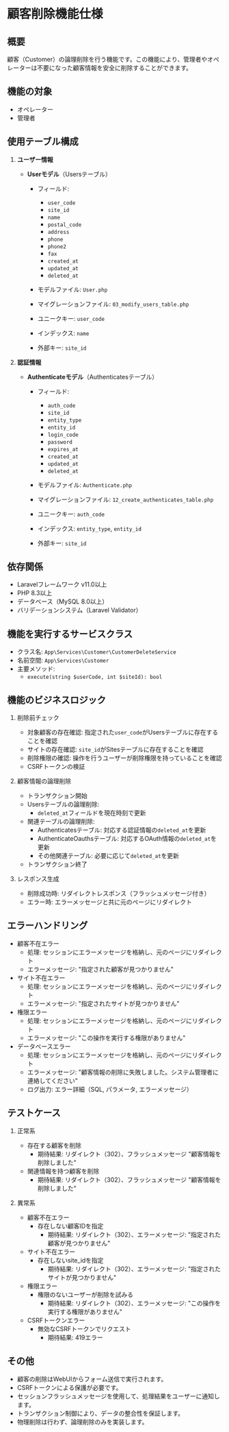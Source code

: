 # 顧客削除機能仕様

## 概要
顧客（Customer）の論理削除を行う機能です。この機能により、管理者やオペレーターは不要になった顧客情報を安全に削除することができます。

## 機能の対象
- オペレーター
- 管理者

## 使用テーブル構成
1. **ユーザー情報**
   - **Userモデル**（Usersテーブル）
     - フィールド:
       - `user_code`
       - `site_id`
       - `name`
       - `postal_code`
       - `address`
       - `phone`
       - `phone2`
       - `fax`
       - `created_at`
       - `updated_at`
       - `deleted_at`

     - モデルファイル: `User.php`
     - マイグレーションファイル: `03_modify_users_table.php`
     - ユニークキー: `user_code`
     - インデックス: `name`
     - 外部キー: `site_id`

2. **認証情報**
   - **Authenticateモデル**（Authenticatesテーブル）
     - フィールド:
       - `auth_code`
       - `site_id`
       - `entity_type`
       - `entity_id`
       - `login_code`
       - `password`
       - `expires_at`
       - `created_at`
       - `updated_at`
       - `deleted_at`

     - モデルファイル: `Authenticate.php`
     - マイグレーションファイル: `12_create_authenticates_table.php`
     - ユニークキー: `auth_code`
     - インデックス: `entity_type`, `entity_id`
     - 外部キー: `site_id`

## 依存関係
- Laravelフレームワーク v11.0以上
- PHP 8.3以上
- データベース（MySQL 8.0以上）
- バリデーションシステム（Laravel Validator）

## 機能を実行するサービスクラス
- クラス名: `App\Services\Customer\CustomerDeleteService`
- 名前空間: `App\Services\Customer`
- 主要メソッド: 
  - `execute(string $userCode, int $siteId): bool`

## 機能のビジネスロジック
1. 削除前チェック
   - 対象顧客の存在確認: 指定された`user_code`がUsersテーブルに存在することを確認
   - サイトの存在確認: `site_id`がSitesテーブルに存在することを確認
   - 削除権限の確認: 操作を行うユーザーが削除権限を持っていることを確認
   - CSRFトークンの検証

2. 顧客情報の論理削除
   - トランザクション開始
   - Usersテーブルの論理削除: 
     - `deleted_at`フィールドを現在時刻で更新
   - 関連テーブルの論理削除:
     - Authenticatesテーブル: 対応する認証情報の`deleted_at`を更新
     - AuthenticateOauthsテーブル: 対応するOAuth情報の`deleted_at`を更新
     - その他関連テーブル: 必要に応じて`deleted_at`を更新
   - トランザクション終了

3. レスポンス生成
   - 削除成功時: リダイレクトレスポンス（フラッシュメッセージ付き）
   - エラー時: エラーメッセージと共に元のページにリダイレクト

## エラーハンドリング
- 顧客不在エラー
  - 処理: セッションにエラーメッセージを格納し、元のページにリダイレクト
  - エラーメッセージ: "指定された顧客が見つかりません"
- サイト不在エラー
  - 処理: セッションにエラーメッセージを格納し、元のページにリダイレクト
  - エラーメッセージ: "指定されたサイトが見つかりません"
- 権限エラー
  - 処理: セッションにエラーメッセージを格納し、元のページにリダイレクト
  - エラーメッセージ: "この操作を実行する権限がありません"
- データベースエラー
  - 処理: セッションにエラーメッセージを格納し、元のページにリダイレクト
  - エラーメッセージ: "顧客情報の削除に失敗しました。システム管理者に連絡してください"
  - ログ出力: エラー詳細（SQL, パラメータ, エラーメッセージ）

## テストケース
1. 正常系
   - 存在する顧客を削除
     - 期待結果: リダイレクト（302）、フラッシュメッセージ "顧客情報を削除しました"
   - 関連情報を持つ顧客を削除
     - 期待結果: リダイレクト（302）、フラッシュメッセージ "顧客情報を削除しました"

2. 異常系
   - 顧客不在エラー
     - 存在しない顧客IDを指定
       - 期待結果: リダイレクト（302）、エラーメッセージ: "指定された顧客が見つかりません"
   - サイト不在エラー
     - 存在しないsite_idを指定
       - 期待結果: リダイレクト（302）、エラーメッセージ: "指定されたサイトが見つかりません"
   - 権限エラー
     - 権限のないユーザーが削除を試みる
       - 期待結果: リダイレクト（302）、エラーメッセージ: "この操作を実行する権限がありません"
   - CSRFトークンエラー
     - 無効なCSRFトークンでリクエスト
       - 期待結果: 419エラー

## その他
- 顧客の削除はWebUIからフォーム送信で実行されます。
- CSRFトークンによる保護が必要です。
- セッションフラッシュメッセージを使用して、処理結果をユーザーに通知します。
- トランザクション制御により、データの整合性を保証します。
- 物理削除は行わず、論理削除のみを実装します。
